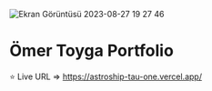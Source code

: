 
![Ekran Görüntüsü 2023-08-27 19 27 46](https://github.com/xleyzor/omertoyga-portfolio/assets/122406455/569bd52b-2bcd-4b0e-9ebf-7f67a954cf0f)



<h1>Ömer Toyga Portfolio</h1>

⭐ Live URL => https://astroship-tau-one.vercel.app/
